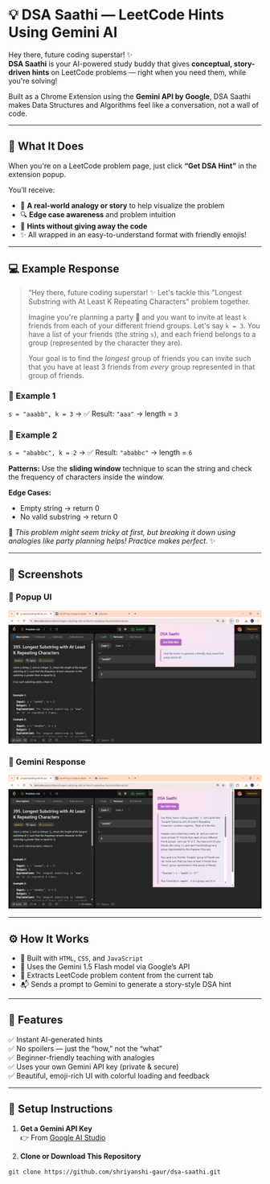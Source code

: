 # 💡 DSA Saathi — LeetCode Hints Using Gemini AI

Hey there, future coding superstar! ✨  
**DSA Saathi** is your AI-powered study buddy that gives **conceptual, story-driven hints** on LeetCode problems — right when you need them, while you're solving!

Built as a Chrome Extension using the **Gemini API by Google**, DSA Saathi makes Data Structures and Algorithms feel like a conversation, not a wall of code.

---

## 🧠 What It Does

When you're on a LeetCode problem page, just click **“Get DSA Hint”** in the extension popup.

You’ll receive:
- 📖 **A real-world analogy or story** to help visualize the problem
- 🔍 **Edge case awareness** and problem intuition
- 🧭 **Hints without giving away the code**
- ✨ All wrapped in an easy-to-understand format with friendly emojis!

---

## 💻 Example Response

> “Hey there, future coding superstar! ✨ Let's tackle this "Longest Substring with At Least K Repeating Characters" problem together.  
> 
> Imagine you're planning a party 🎉 and you want to invite at least `k` friends from each of your different friend groups. Let's say `k = 3`. You have a list of your friends (the string `s`), and each friend belongs to a group (represented by the character they are).
> 
> Your goal is to find the *longest* group of friends you can invite such that you have at least 3 friends from *every* group represented in that group of friends.

### 🧪 Example 1
`s = "aaabb", k = 3` → ✅ Result: `"aaa"` → length = `3`

### 🧪 Example 2
`s = "ababbc", k = 2` → ✅ Result: `"ababbc"` → length = `6`

**Patterns:** Use the **sliding window** technique to scan the string and check the frequency of characters inside the window.

**Edge Cases:**
- Empty string → return 0
- No valid substring → return 0

💪 *This problem might seem tricky at first, but breaking it down using analogies like party planning helps! Practice makes perfect.* ✨

---

## 📸 Screenshots


### 🔹 Popup UI
![DSA Saathi Popup](screenshots/working1.jpg)

### 🔹 Gemini Response
![Gemini Hint Output](screenshots/working2.jpg)

---

## ⚙️ How It Works

- 📜 Built with `HTML`, `CSS`, and `JavaScript`
- 🤖 Uses the Gemini 1.5 Flash model via Google’s API
- 🧠 Extracts LeetCode problem content from the current tab
- 📬 Sends a prompt to Gemini to generate a story-style DSA hint

---

## 🚀 Features

✅ Instant AI-generated hints  
✅ No spoilers — just the “how,” not the “what”  
✅ Beginner-friendly teaching with analogies  
✅ Uses your own Gemini API key (private & secure)  
✅ Beautiful, emoji-rich UI with colorful loading and feedback

---

## 🔧 Setup Instructions

1. **Get a Gemini API Key**  
   👉 From [Google AI Studio](https://makersuite.google.com/app/apikey)

2. **Clone or Download This Repository**

```bash
git clone https://github.com/shriyanshi-gaur/dsa-saathi.git
